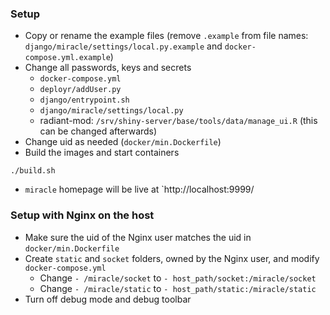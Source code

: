 ### Setup

* Copy or rename the example files (remove `.example` from file names: `django/miracle/settings/local.py.example` and `docker-compose.yml.example`)
* Change all passwords, keys and secrets
  - `docker-compose.yml`
  - `deployr/addUser.py`
  - `django/entrypoint.sh`
  - `django/miracle/settings/local.py`
  - radiant-mod: `/srv/shiny-server/base/tools/data/manage_ui.R` (this can be changed afterwards)
* Change uid as needed (`docker/min.Dockerfile`)
* Build the images and start containers

```
./build.sh
```

* `miracle` homepage will be live at `http://localhost:9999/

### Setup with Nginx on the host

* Make sure the uid of the Nginx user matches the uid in `docker/min.Dockerfile`
* Create `static` and `socket` folders, owned by the Nginx user, and modify `docker-compose.yml`
    - Change `- /miracle/socket` to `- host_path/socket:/miracle/socket`
    - Change `- /miracle/static` to `- host_path/static:/miracle/static`
* Turn off debug mode and debug toolbar
